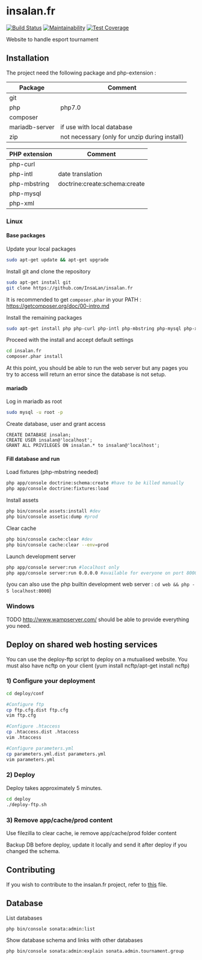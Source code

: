 # insalan.fr

[![Build Status](https://travis-ci.org/InsaLan/insalan.fr.svg?branch=master)](https://travis-ci.org/InsaLan/insalan.fr)
[![Maintainability](https://api.codeclimate.com/v1/badges/68707ca6cd1a2b332dc4/maintainability)](https://codeclimate.com/github/InsaLan/insalan.fr/maintainability)
[![Test Coverage](https://api.codeclimate.com/v1/badges/68707ca6cd1a2b332dc4/test_coverage)](https://codeclimate.com/github/InsaLan/insalan.fr/test_coverage)

Website to handle esport tournament


## Installation

The project need the following package and php-extension :

Package | Comment
------- | -------
git |
php | php7.0
composer |
mariadb-server | if use with local database
zip | not necessary (only for unzip during install)

PHP extension | Comment
------------- | -------
php-curl |
php-intl | date translation
php-mbstring | doctrine:create:schema:create
php-mysql |
php-xml |


### Linux


#### Base packages

Update your local packages

```bash
sudo apt-get update && apt-get upgrade
```

Install git and clone the repository

```bash
sudo apt-get install git
git clone https://github.com/InsaLan/insalan.fr
```

It is recommended to get `composer.phar` in your PATH : https://getcomposer.org/doc/00-intro.md

Install the remaining packages

```bash
sudo apt-get install php php-curl php-intl php-mbstring php-mysql php-xml mariadb-server zip
```

Proceed with the install and accept default settings

```bash
cd insalan.fr
composer.phar install
```

At this point, you should be able to run the web server but any pages you try to access will return an error since the database is not setup.


#### mariadb

Log in mariadb as root

```bash
sudo mysql -u root -p
```

Create database, user and grant access

```mariadb
CREATE DATABASE insalan;
CREATE USER insalan@'localhost';
GRANT ALL PRIVILEGES ON insalan.* to insalan@'localhost';
```


#### Fill database and run

Load fixtures (php-mbstring needed)

```bash
php app/console doctrine:schema:create #have to be killed manually
php app/console doctrine:fixtures:load
```

Install assets

```bash
php bin/console assets:install #dev
php bin/console assetic:dump #prod
```

Clear cache

```bash
php bin/console cache:clear #dev
php bin/console cache:clear --env=prod
```

Launch development server

```bash
php app/console server:run #localhost only
php app/console server:run 0.0.0.0 #available for everyone on port 8000
```
(you can also use the php builtin development web server : `cd web && php -S localhost:8000`)


### Windows

TODO
http://www.wampserver.com/ should be able to provide everything you need.


## Deploy on shared web hosting services

You can use the deploy-ftp script to deploy on a mutualised website.
You must also have ncftp on your client (yum install ncftp/apt-get install ncftp)

### 1) Configure your deployment

```bash
cd deploy/conf

#Configure ftp
cp ftp.cfg.dist ftp.cfg
vim ftp.cfg

#Configure .htaccess
cp .htaccess.dist .htaccess
vim .htaccess

#Configure parameters.yml
cp parameters.yml.dist parameters.yml
vim parameters.yml
```

### 2) Deploy

Deploy takes approximately 5 minutes.

```bash
cd deploy
./deploy-ftp.sh
```

### 3) Remove app/cache/prod content

Use filezilla to clear cache, ie remove app/cache/prod folder content

Backup DB before deploy, update it locally and send it after deploy if you changed the schema.


## Contributing

If you wish to contribute to the insalan.fr project, refer to [this](https://github.com/insalan/insalan.fr/blob/master/CONTRIBUTING.md) file.

## Database

List databases

```bash
php bin/console sonata:admin:list
```

Show database schema and links with other databases

```bas
php bin/console sonata:admin:explain sonata.admin.tournament.group
```

